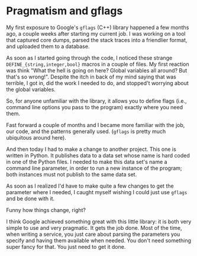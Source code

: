# Pragmatism and gflags

My first exposure to Google's `gflags` (C++) library happened a few months ago,
a couple weeks after starting my current job. I was working on a tool that
captured core dumps, parsed the stack traces into a friendlier format, and
uploaded them to a database.

As soon as I started going through the code, I noticed these strange
`DEFINE_{string,integer,bool}` macros in a couple of files. My first reaction
was think "What the hell is going on here? Global variables all around? But
that's so wrong!". Despite the itch in back of my mind saying that was
terrible, I got in, did the work I needed to do, and stopped't worrying about
the global variables.

So, for anyone unfamiliar with the library, it allows you to define flags
(i.e., command line options you pass to the program) exactly where you need
them.

Fast forward a couple of months and I became more familiar with the job, our
code, and the patterns generally used. (`gflags` is pretty much ubiquitous
around here).

And then today I had to make a change to another project. This one is written
in Python. It publishes data to a data set whose name is hard coded in one of
the Python files.  I needed to make this data set's name a command line
parameter, in order to run a new instance of the program; both instances must
not publish to the same data set.

As soon as I realized I'd have to make quite a few changes to get the parameter
where I needed, I caught myself wishing I could just use `gflags` and be done
with it.

Funny how things change, right?

I think Google achieved something great with this little library: it is both
very simple to use and very pragmatic. It gets the job done. Most of the time,
when writing a service, you just care about parsing the parameters you specify
and having them available when needed. You don't need something super fancy for
that. You just need to get it done.
